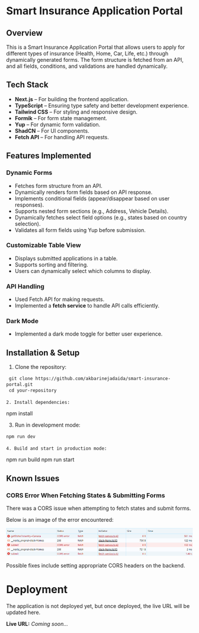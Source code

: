 # Smart Insurance Application Portal

## Overview
This is a Smart Insurance Application Portal that allows users to apply for different types of insurance (Health, Home, Car, Life, etc.) through dynamically generated forms. The form structure is fetched from an API, and all fields, conditions, and validations are handled dynamically.

## Tech Stack
- **Next.js** – For building the frontend application.
- **TypeScript** – Ensuring type safety and better development experience.
- **Tailwind CSS** – For styling and responsive design.
- **Formik** – For form state management.
- **Yup** – For dynamic form validation.
- **ShadCN** – For UI components.
- **Fetch API** – For handling API requests.

## Features Implemented
### Dynamic Forms
- Fetches form structure from an API.
- Dynamically renders form fields based on API response.
- Implements conditional fields (appear/disappear based on user responses).
- Supports nested form sections (e.g., Address, Vehicle Details).
- Dynamically fetches select field options (e.g., states based on country selection).
- Validates all form fields using Yup before submission.

### Customizable Table View
- Displays submitted applications in a table.
- Supports sorting and filtering.
- Users can dynamically select which columns to display.

### API Handling
- Used Fetch API for making requests.
- Implemented a **fetch service** to handle API calls efficiently.

### Dark Mode
- Implemented a dark mode toggle for better user experience.

## Installation & Setup
1. Clone the repository:
  ```
   git clone https://github.com/akbarinejadaida/smart-insurance-portal.git
   cd your-repository

2. Install dependencies:
  ```
  npm install

3. Run in development mode:
  ```
  npm run dev

4. Build and start in production mode:
  ```
  npm run build
  npm run start

## Known Issues

### CORS Error When Fetching States & Submitting Forms

There was a CORS issue when attempting to fetch states and submit forms.

Below is an image of the error encountered:

![CORS ERRORS](/public/image.png)

Possible fixes include setting appropriate CORS headers on the backend.

# Deployment

The application is not deployed yet, but once deployed, the live URL will be updated here.

**Live URL:** _Coming soon..._
